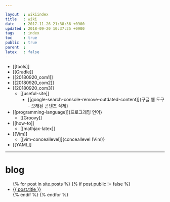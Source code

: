 ```yaml
---

layout  : wikiindex
title   : wiki
date    : 2017-11-26 21:38:36 +0900
updated : 2018-09-20 10:37:25 +0900
tags    : index
toc     : true
public  : true
parent  : 
latex   : false
---
```


* [[tools]]
* [[Gradle]]
* [[20180920_com1]]
* [[20180920_com2]]
* [[20180920_com3]]
    * [[useful-site]]
        * [[google-search-console-remove-outdated-content]]{구글 웹 도구 - 오래된 콘텐츠 삭제}
* [[programming-language]]{프로그래밍 언어}
    * [[Groovy]]
* [[how-to]]
    * [[mathjax-latex]]
* [[Vim]]
    * [[vim-conceallevel]]{conceallevel (Vim)}
* [[YAML]]


---

# blog
<div>
    <ul>
{% for post in site.posts %}
    {% if post.public != false %}
        <li>
            <a class="post-link" href="{{ post.url | prepend: site.baseurl }}">
                {{ post.title }}
            </a>
        </li>
    {% endif %}
{% endfor %}
    </ul>
</div>

